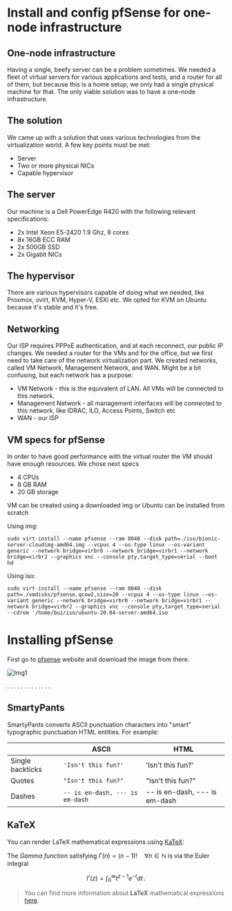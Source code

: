 # Install and config pfSense for one-node infrastructure 

## One-node infrastructure

Having a single, beefy server can be a problem sometimes. We needed a fleet of virtual servers for various applications and tests, and a router for all of them, but because this is a home setup, we only had a single physical machine for that. The only viable solution was to have a one-node infrastructure.

## The solution

We came up with a solution that uses various technologies from the virtualization world. A few
key points must be met:
- Server
- Two or more physical NICs
- Capable hypervisor
 
## The server

Our machine is a Dell PowerEdge R420 with the following relevant specifications:

- 2x Intel Xeon E5-2420 1.9 Ghz, 8 cores
- 8x 16GB ECC RAM
- 2x 500GB SSD
- 2x Gigabit NICs


## The hypervisor

There are various hypervisors capable of doing what we needed, like Proxmox, ovirt, KVM, Hyper-V, ESXi etc. We opted for KVM on Ubuntu because it's stable and it's free.

## Networking

Our ISP requires PPPoE authentication, and at each reconnect, our public IP changes. We needed a router for the VMs and for the office, but we first need to take care of the network virtualization part. We created networks, called VM Network, Management Network, and WAN. Might be a bit confusing, but each network has a purpose:
- VM Network - this is the equivalent of LAN. All VMs will be connected to this network.
- Management Network - all management interfaces will be connected to this network, like IDRAC, ILO, Access Points, Switch etc
- WAN - our ISP

## VM specs for pfSense

In order to have good performance with the virtual router the VM should have enough resources. We chose next specs

- 4 CPUs
- 8 GB RAM
- 20 GB storage

VM can be created using a downloaded img or Ubuntu can be installed from scratch 

Using img:

	sudo virt-install --name pfsense --ram 8048 --disk path=./iso/bionic-server-cloudimg-amd64.img --vcpus 4 --os-type linux --os-variant generic --network bridge=virbr0 --network bridge=virbr1 --network bridge=virbr2 --graphics vnc --console pty,target_type=serial --boot hd

Using iso:

	sudo virt-install --name pfsense --ram 8048 --disk path=./vmdisks/pfsense.qcow2,size=20 --vcpus 4 --os-type linux --os-variant generic --network bridge=virbr0 --network bridge=virbr1 --network bridge=virbr2 --graphics vnc --console pty,target_type=serial --cdrom '/home/buz/iso/ubuntu-20.04-server-amd64.iso


# Installing pfSense

First go to [pfsense](https://www.pfsense.org/download/) website and download the image from there.

![Img1](https://photos.google.com/album/AF1QipMqzzp3eRMgYhEuOvoYK8fX8qBl8H5UXwv1YZbG/photo/AF1QipMOo5WPQ3lHcgspBLGncxh0xuDZFcgapD92BbVd)

.
.
.
.
.
.
.
.
.
.
.
.
.

## SmartyPants

SmartyPants converts ASCII punctuation characters into "smart" typographic punctuation HTML entities. For example:

|                |ASCII                          |HTML                         |
|----------------|-------------------------------|-----------------------------|
|Single backticks|`'Isn't this fun?'`            |'Isn't this fun?'            |
|Quotes          |`"Isn't this fun?"`            |"Isn't this fun?"            |
|Dashes          |`-- is en-dash, --- is em-dash`|-- is en-dash, --- is em-dash|


## KaTeX

You can render LaTeX mathematical expressions using [KaTeX](https://khan.github.io/KaTeX/):

The *Gamma function* satisfying $\Gamma(n) = (n-1)!\quad\forall n\in\mathbb N$ is via the Euler integral

$$
\Gamma(z) = \int_0^\infty t^{z-1}e^{-t}dt\,.
$$

> You can find more information about **LaTeX** mathematical expressions [here](http://meta.math.stackexchange.com/questions/5020/mathjax-basic-tutorial-and-quick-reference).


<!--stackedit_data:
eyJoaXN0b3J5IjpbLTk5NzQxOTE3MiwtMjM1NDA2NjE0LC0zNj
U5NDk4MDcsLTExMTc5NjM3NTMsNzM1NjU4NTk2LDc2NTIyMzAz
MSwxNzM0MDcyMDUyLDExMTQzODEzNzYsMTUwOTE4MjQxMywtMT
YwNDEzODEzLDE4ODY4NTI0MTgsNDU4NjA1MzUxLC0xMjg1NzI4
NjQ0LDQzODAwNTkyNF19
-->